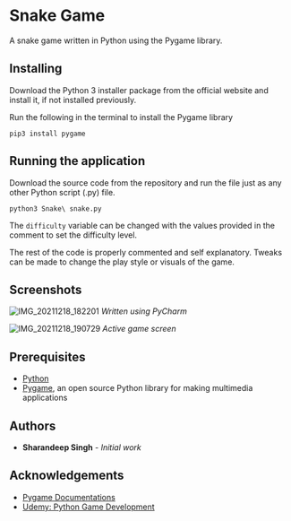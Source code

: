 # Snake Game
A snake game written in Python using the Pygame library.


## Installing
Download the Python 3 installer package from the official website and install it, if not installed previously.

Run the following in the terminal to install the Pygame library
```
pip3 install pygame
```


## Running the application
Download the source code from the repository and run the file just as any other Python script (.py) file.
```
python3 Snake\ snake.py
```

The `difficulty` variable can be changed with the values provided in the comment to set the difficulty level.

The rest of the code is properly commented and self explanatory. Tweaks can be made to change the play style or visuals of the game.


## Screenshots


![IMG_20211218_182201](https://user-images.githubusercontent.com/79913163/146642830-00993981-e697-4504-ae31-baee7ddf67f9.jpg)
*Written using PyCharm*


![IMG_20211218_190729](https://user-images.githubusercontent.com/79913163/146643107-786fb6b1-a17c-43ee-8ab2-6029530935d9.jpg)
*Active game screen*




## Prerequisites
* [Python](https://www.python.org)
* [Pygame](https://www.pygame.org/wiki/GettingStarted), an open source Python library for making multimedia applications


## Authors

* **Sharandeep Singh** - *Initial work*


## Acknowledgements
* [Pygame Documentations](https://www.pygame.org/docs/)
* [Udemy: Python Game Development](https://www.udemy.com/python-game-development-creating-a-snake-game-from-scratch/learn/v4/overview)
